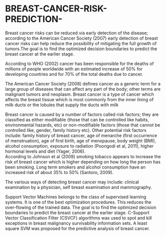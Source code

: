 # BREAST-CANCER-RISK-PREDICTION-
Breast cancer risks can be reduced via early detection of the disease; according to the American Cancer Society (2007) early detection of breast cancer risks can help reduce the possibility of mitigating the full growth of tumors.The goal is to find the optimized decision boundaries to predict the breast cancer at the earlier stage.

According to WHO (2002) cancer has been responsible for the deaths of millions of people worldwide with an estimated increase of 50% for developing countries and for 70% of the total deaths due to cancer.

The American Cancer Society (2008) defines cancer as a generic term for a large group of diseases that can affect any part of the body; other terms are malignant tumors and neoplasm.  Breast cancer is a type of cancer which affects the breast tissue which is most commonly from the inner lining of milk ducts or the lobules that supply the ducts with milk

 Breast cancer is caused by a number of factors called risk factors; they are classified as either modifiable (those that can be controlled like habits, environmental hazards, etc) or non-modifiable factors (those that cannot be controlled like, gender, family history etc). 
Other potential risk factors include: family history of breast cancer, age of menarche (first occurrence of menstruation), age of first birth, age of menopause, body weight (BMI), alcohol consumption, exposure to radiation (Poongodi et al, 2011), higher hormonal levels and diet (Yager, 2006).  
 According to Johnson et al (2009) smoking tobacco appears to increase the risk of breast cancer which is higher depending on how long the person has been smoking.  Long term smokers and alcohol consumption have an increased risk of about 35% to 50% (Santoro, 2009).
 
The various ways of detecting breast cancer may include: clinical examination by a physician, self breast examination and mammography.

Support Vector Machines belongs to the class of supervised learning systems. It is one of the best optimization procedures.
 This reduces the over-flowing of the trained data.
 The goal is to find the optimized decision boundaries to predict the breast cancer at the earlier stage.
C-Support Vector Classification Filter (CSVCF) algorithms was used to spot and kill exceptions in breast malignancy survivability information sets.
A least square SVM was proposed for the predictive analysis of breast cancer.
